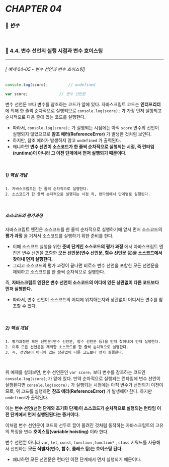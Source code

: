 #  _CHAPTER 04_

###  :pencil: ***변수***

<br>

### :page_facing_up: 4.4. 변수 선언의 실행 시점과 변수 호이스팅

---

###### _[ 예제 04-05 - 변수 선언과 변수 호이스팅]_

```javascript
console.log(score);			// undefined

var score; 				// 변수 선언문
```

변수 선언문 보다 변수를 참조하는 코드가 앞에 있다. 자바스크립트 코드는 **인터프리터** 에 의해 한 줄씩 순차적으로 실행되므로 `console.log(score);` 가 가장 먼저 실행되고 순차적으로 다음 줄에 있는 코드를 실행한다. 

- 따라서, `console.log(score);` 가 실행되는 시점에는 아직 `score` 변수의 선언이 실행되지 않았으므로 **참조 에러(ReferenceError)** 가 발생한 것처럼 보인다.
- 하지만, 참조 에러가 발생하지 않고 `undefined` 가 출력된다.
- 왜냐하면 **변수 선언이 소스코드가 한 줄씩 순차적으로 실행되는 시점, 즉 런타임(runtime)이 아니라 그 이전 단계에서 먼저 실행되기 때문이다.**

<br>

##### _1) 핵심 개념_

```
1. 자바스크립트는 한 줄씩 순차적으로 실행한다.
2. 소스코드가 한 줄씩 순차적으로 실행되는 시점 즉, 런타임에서 단계별로 실행된다.
```

<br>

##### _소스코드의 평가과정_

자바스크립트 엔진은 소스코드를 한 줄씩 순차적으로 실행하기에 앞서 먼저 소스코드의 **평가 과정** 을 거쳐서 소스코드를 실행하기 위한 준비를 한다. 

- 이때 소스코드 실행을 위한 **준비 단계인 소스코드의 평가 과정** 에서 자바스크립트 엔진은 변수 선언을 포함한 **모든 선언문(변수 선언문, 함수 선언문 등)을 소스코드에서 찾아내 먼저 실행한다.**
- 그리고 소스코드의 평가 과정이 끝나면 비로소 변수 선언을 포함한 모든 선언문을 제외하고 소스코드를 한 줄씩 순차적으로 실행한다.

즉, **자바스크립트 엔진은 변수 선언이 소스코드의 어디에 있든 상관없이 다른 코드보다 먼저 실행한다.**

- 따라서, 변수 선언이 소스코드의 어디에 위치하는지와 상관없이 어디서든 변수를 참조할 수 있다.

<br>

##### _2) 핵심 개념_

```
1. 평가과정전 모든 선언문(변수 선언문, 함수 선언문 등)을 먼저 찾아내어 먼저 실행한다.
2. 이후 모든 선언문을 제외한 소스코드를 한 줄씩 순차적으로 실행한다.
3. 즉, 선언문이 어디에 있든 상관없이 다른 코드보다 먼저 실행한다.
```

<br>

위 예제를 살펴보면, 변수 선언문인 `var score;` 보다 변수를 참조하는 코드인 `console.log(score);`가 앞에 있다. 만약 순차적으로 실행되는 런타임에 변수 선언이 실행된다면 `console.log(score);` 가 실행되는 시점에는 아직 변수가 선언되기 이전이므로, 위 코드를 실행하면 **참조 에러(ReferenceError)** 가 발생해야 한다. 하지만 `undefined`가 출력된다.

이는 **변수 선언(선언 단계와 초기화 단계)이 소스코드가 순차적으로 실행되는 런타임 이전 단계에서 먼저 실행된된다는 증거이다.**

이처럼 변수 선언문이 코드의 선두로 끌어 올려진 것처럼 동작하는 자바스크립트의 고유의 특징을 변수 **호이스팅(variable hoisting)** 이라 한다.

변수 선언뿐 아니라 `var`, `let`, `const`, `function` ,`function*` , `class` 키워드를 사용해서 선언하는 **모든 식별자(변수, 함수, 클래스 등)는 호이스팅 된다.**

- 왜냐하면 모든 선언문은 런타인 이전 단계에서 먼저 실행되기 때문이다.
